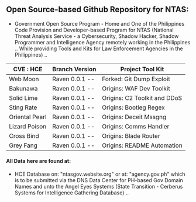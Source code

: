 ## Open Source-based Github Repository for NTAS:

* Government Open Source Program - Home and One of the Philippines Code Provision and Developer-based Program for NTAS (National Threat Analysis Service - a Cybersecurity, Shadow Hacker, Shadow Programmer and Intelligence Agency remotely working in the Philippines .. While providing Tools and Kits for Law Enforcement Agencies in the Philippines) ..

|   CVE : HCE   | Branch Version | Project Tool Kit |
| ---------- | -------------- | ------------------ |
| Web Moon | Raven 0.0.1 -- | Forked: Git Dump Exploit |
| Bakunawa | Raven 0.0.1 -- | Origins: WAF Dev Toolkit |
| Solid Lime | Raven 0.0.1 -- | Origins: C2 Toolkit and DDoS |
| Sting Rate | Raven 0.0.1 -- | Origins: Bootleg Regex |
| Oriental Pearl | Raven 0.0.1 -- | Origins: Deceit Mssgng |
| Lizard Poison | Raven 0.0.1 -- | Origins: Comms Handler |
| Cross Bind | Raven 0.0.1 -- | Origins: Blade Router |
| Grey Fang | Raven 0.0.1 -- | Origins: README Automation |

#### All Data here are found at:

* HCE Database on: "ntasgov.website.org" or at: "agency.gov.ph" which is to be submitted via the DNS Data Center for PH-based Gov Domain Names and unto the Angel Eyes Systems (State Transition - Cerberus Systems for Intelligence Gathering Database) ..
